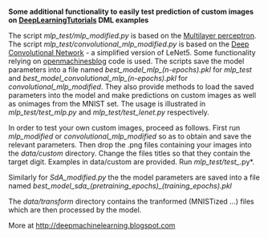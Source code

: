 **Some additional functionality to easily test prediction of custom images on [DeepLearningTutorials](http://deeplearning.net/tutorial/) DML examples**

The script *mlp_test/mlp_modified.py* is based on the [Multilayer perceptron](https://github.com/lisa-lab/DeepLearningTutorials/blob/master/code/mlp.py).
The script *mlp_test/convolutional_mlp_modified.py* is based on the [Deep Convolutional Network](https://github.com/lisa-lab/DeepLearningTutorials/blob/master/code/convolutional_mlp.py) - a simplified version of LeNet5.
Some functionality relying on [openmachinesblog](https://github.com/openmachinesblog/tensorflow-mnist/blob/master/mnist.py) code is used.
The scripts save the model parameters into a file named *best_model_mlp_(n-epochs).pkl* for *mlp_test* and *best_model_convolutional_mlp_(n-epochs).pkl* for *convolutional_mlp_modified*.
They also provide methods to load the saved parameters into the model and make predictions on custom images as well as onimages from the MNIST set.
The usage is illustrated in *mlp_test/test_mlp.py* and *mlp_test/test_lenet.py* respectively.

In order to test your own custom images, proceed as follows.
First run *mlp_modified* or *convolutional_mlp_modified* so as to obtain and save the relevant parameters.
Then drop the .png files containing your images into the *data/custom* directory.
Change the files titles so that they contain the target digit. Examples in data/custom are provided.
Run *mlp_test/test_*.py*.

Similarly for *SdA_modified.py* the the model parameters are saved into a file named *best_model_sda_(pretraining_epochs)_(training_epochs).pkl*

The *data/transform* directory contains the tranformed (MNISTized ...) files which are then processed by the model.

More at http://deepmachinelearning.blogspot.com